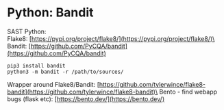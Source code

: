 # Python: Bandit

SAST Python:\
Flake8: [https://pypi.org/project/flake8/](https://pypi.org/project/flake8/)\
Bandit: [https://github.com/PyCQA/bandit](https://github.com/PyCQA/bandit)

```
pip3 install bandit
python3 -m bandit -r /path/to/sources/
```

Wrapper around Flake8/Bandit: [https://github.com/tylerwince/flake8-bandit](https://github.com/tylerwince/flake8-bandit)\
Bento - find webapp bugs (flask etc): [https://bento.dev/](https://bento.dev/)
